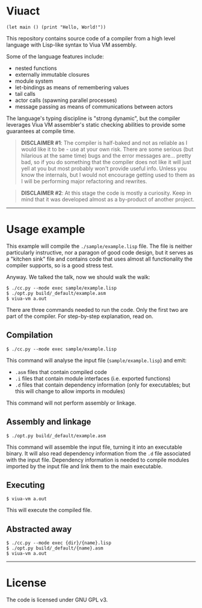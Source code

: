 # Viuact

```
(let main () (print "Hello, World!"))
```

This repository contains source code of a compiler from a high level language
with Lisp-like syntax to Viua VM assembly.

Some of the language features include:

- nested functions
- externally immutable closures
- module system
- let-bindings as means of remembering values
- tail calls
- actor calls (spawning parallel processes)
- message passing as means of communications between actors

The language's typing discipline is "strong dynamic", but the compiler leverages
Viua VM assembler's static checking abilities to provide some guarantees at
compile time.

> **DISCLAIMER #1**: The compiler is half-baked and not as reliable as I would like
> it to be - use at your own risk. There are some serious (but hilarious at the
> same time) bugs and the error messages are... pretty bad, so if you do
> something that the compiler does not like it will just yell at you but most
> probably won't provide useful info. Unless you know the internals, but I would
> not encourage getting used to them as I will be performing major refactoring
> and rewrites.

> **DISCLAIMER #2**: At this stage the code is mostly a curiosity. Keep in mind
> that it was developed almost as a by-product of another project.

----

# Usage example

This example will compile the `./sample/example.lisp` file.
The file is neither particularly instructive, nor a paragon of good code
design, but it serves as a "kitchen sink" file and contains code that
uses almost all functionality the compiler supports, so is a good stress
test.

Anyway. We talked the talk, now we should walk the walk:

```
$ ./cc.py --mode exec sample/example.lisp
$ ./opt.py build/_default/example.asm
$ viua-vm a.out
```

There are three commands needed to run the code.
Only the first two are part of the compiler.
For step-by-step explanation, read on.

## Compilation

```
$ ./cc.py --mode exec sample/example.lisp
```

This command will analyse the input file (`sample/example.lisp`) and
emit:

- `.asm` files that contain compiled code
- `.i` files that contain module interfaces (i.e. exported functions)
- `.d` files that contain dependency information (only for executables;
  but this will change to allow imports in modules)

This command will not perform assembly or linkage.

## Assembly and linkage

```
$ ./opt.py build/_default/example.asm
```

This command will assemble the input file, turning it into an executable
binary.
It will also read dependency information from the `.d` file associated
with the input file. Dependency information is needed to compile modules
imported by the input file and link them to the main executable.

## Executing

```
$ viua-vm a.out
```

This will execute the compiled file.

## Abstracted away

```
$ ./cc.py --mode exec {dir}/{name}.lisp
$ ./opt.py build/_default/{name}.asm
$ viua-vm a.out
```

----

# License

The code is licensed under GNU GPL v3.
